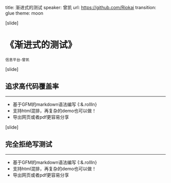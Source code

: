 title: 渐进式的测试
speaker: 曾凯
url: https://github.com/Riokai
transition: glue
theme: moon

[slide]
# 《渐进式的测试》
<!-- ## 这可能是迄今为止最好的网页版演示库 -->

<small style="top: 100px">信息平台-曾凯</small>

[slide]
## 追求高代码覆盖率
----
* 基于GFM的markdown语法编写 {:&.rollIn}
* 支持html混排，再复杂的demo也可以做！
* 导出网页或者pdf更容易分享

[slide]
## 完全拒绝写测试
----
* 基于GFM的markdown语法编写 {:&.rollIn}
* 支持html混排，再复杂的demo也可以做！
* 导出网页或者pdf更容易分享
